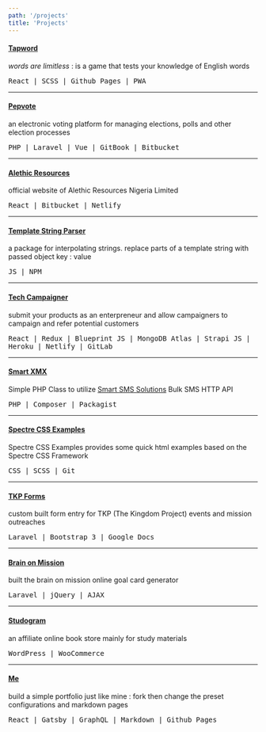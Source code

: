 ```yaml
---
path: '/projects'
title: 'Projects'
---
```


#### <a target="_blank" href="https://tunjioye.github.io/tapword">Tapword</a>
*words are limitless* : is a game that tests your knowledge of English words

<samp>React | SCSS | Github Pages | PWA</samp>

---

#### <a target="_blank" href="https://pepvote.com">Pepvote</a>
an electronic voting platform for managing elections, polls and other election processes

<samp>PHP | Laravel | Vue | GitBook | Bitbucket</samp>

---

#### <a target="_blank" href="https://alethicresources.com">Alethic Resources</a>
official website of Alethic Resources Nigeria Limited

<samp>React | Bitbucket | Netlify</samp>

---

#### <a target="_blank" href="https://github.com/tunjioye/templatestringparser">Template String Parser</a>
a package for interpolating strings. replace parts of a template string with passed object key : value

<samp>JS | NPM</samp>

---

#### <a target="_blank" href="https://techcampaigner.netlify.com">Tech Campaigner</a>
submit your products as an enterpreneur and allow campaigners to campaign and refer potential customers

<samp>React | Redux | Blueprint JS | MongoDB Atlas | Strapi JS | Heroku | Netlify | GitLab</samp>

---

#### <a target="_blank" href="https://github.com/tunjioye/smartxmx">Smart XMX</a>
Simple PHP Class to utilize [Smart SMS Solutions](https://smartsmssolutions.com/) Bulk SMS HTTP API

<samp>PHP | Composer | Packagist</samp>

---

#### <a target="_blank" href="https://github.com/tunjioye/spectre-css-examples">Spectre CSS Examples</a>
Spectre CSS Examples provides some quick html examples based on the Spectre CSS Framework

<samp>CSS | SCSS | Git</samp>

---

#### <a target="_blank" href="https://forms.tkpmission.org">TKP Forms</a>
custom built form entry for TKP (The Kingdom Project) events and mission outreaches

<samp>Laravel | Bootstrap 3 | Google Docs</samp>

---

#### <a target="_blank" href="https://brainonmission.com/new">Brain on Mission</a>
built the brain on mission online goal card generator

<samp>Laravel | jQuery | AJAX</samp>

---

#### <a target="_blank" href="https://studogram.com">Studogram</a>
an affiliate online book store mainly for study materials

<samp>WordPress | WooCommerce</samp>

---

#### <a target="_blank" href="https://github.com/tunjioye/me">Me</a>
build a simple portfolio just like mine : fork then change the preset configurations and markdown pages

<samp>React | Gatsby | GraphQL | Markdown | Github Pages</samp>
